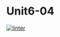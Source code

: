 # Unit6-04
[![linter](https://github.com/Abdullah-Al-Rashid/Unit6-04/workflows/linter/badge.svg)](https://github.com/marketplace/actions/super-linter)
